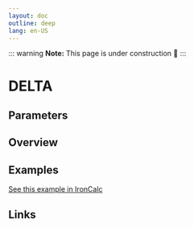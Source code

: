 ```yaml
---
layout: doc
outline: deep
lang: en-US
---
```


::: warning
**Note:** This page is under construction 🚧
:::

# DELTA

## Parameters

## Overview

## Examples

[See this example in IronCalc](https://app.ironcalc.com/?filename=delta)

## Links